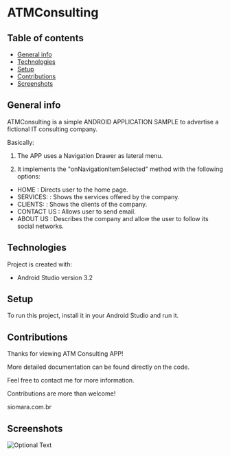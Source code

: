 # ATMConsulting

## Table of contents
* [General info](#general-info)
* [Technologies](#technologies)
* [Setup](#setup)
* [Contributions](#contributions)
* [Screenshots](#screenshots)

## General info
ATMConsulting is a simple ANDROID APPLICATION SAMPLE to advertise a fictional IT consulting company.

Basically:

1) The APP uses a Navigation Drawer as lateral menu.

2) It implements the "onNavigationItemSelected" method with the following options:

* HOME        : Directs user to the home page.
* SERVICES:   : Shows the services offered by the company.
* CLIENTS:    : Shows the clients of the company.
* CONTACT US  : Allows user to send email.
* ABOUT US    : Describes the company and allow the user to follow its social networks.

## Technologies
Project is created with:
* Android Studio version 3.2


## Setup
To run this project, install it in your Android Studio and run it.

## Contributions
Thanks for viewing ATM Consulting APP!

More detailed documentation can be found directly on the code.

Feel free to contact me for more information.

Contributions are more than welcome!

siomara.com.br

## Screenshots
![Optional Text](../master/app/src/main/res/readme-images/atmconsulting_workspace.png)